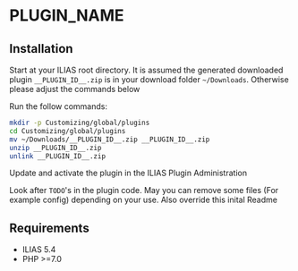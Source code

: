 # __PLUGIN_NAME__

## Installation
Start at your ILIAS root directory. It is assumed the generated downloaded plugin `__PLUGIN_ID__.zip` is in your download folder `~/Downloads`. Otherwise please adjust the commands below

Run the follow commands:
```bash
mkdir -p Customizing/global/plugins
cd Customizing/global/plugins
mv ~/Downloads/__PLUGIN_ID__.zip __PLUGIN_ID__.zip
unzip __PLUGIN_ID__.zip
unlink __PLUGIN_ID__.zip
```

Update and activate the plugin in the ILIAS Plugin Administration

Look after `TODO`'s in the plugin code. May you can remove some files (For example config) depending on your use. Also override this inital Readme

## Requirements
* ILIAS 5.4
* PHP >=7.0
